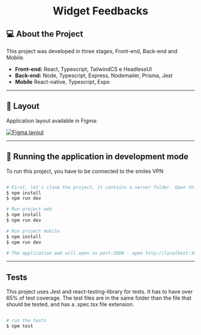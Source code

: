 <h1 align="center">
   Widget Feedbacks
</h1>

## 💻 About the Project

This project was developed in three stages, Front-end, Back-end and Mobile.
<ul>
  <li><strong>Front-end:</strong>
    React, Typescript, TailwindCS e HeadlessUI
  </li>
    
   <li><strong>Back-end:</strong>
    Node, Typescript, Express, Nodemailer, Prisma, Jest
  </li>
    
  <li><strong>Mobile</strong>
   React-native, Typescript, Expo
  </li>
</ul>

---

## 🎨 Layout

Application layout available in Figma:

<a href="https://www.figma.com/file/TppXzF5xCEauDv18loV3Vv/Feedback-Widget-(Community)?node-id=100%3A2114">
  <img alt="Figma layout" src="https://img.shields.io/badge/Acessar%20Layout%20-Figma-%2304D361">
</a>

---

## 🧭 Running the application in development mode

To run this project, you have to be connected to the smiles VPN

```bash

# First, let's clone the project, it contains a server folder. Open this folder and run the following command.
$ npm install
$ npm run dev

# Run project web
$ npm install
$ npm run dev

# Run project mobile
$ npm install
$ npm run dev

# The application web will open in port:3000 - open http://localhost:3000 in your browser

```

---

## Tests

This project uses Jest and react-testing-library for tests. It has to have over 65% of test coverage.
The test files are in the same folder than the file that should be tested, and has a .spec.tsx file extension.

```bash

# run the tests
$ npm test


```

